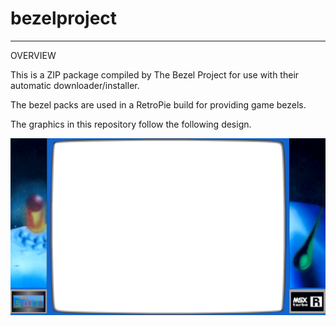 # bezelproject

-------
OVERVIEW

This is a ZIP package compiled by The Bezel Project for use with their automatic downloader/installer.

The bezel packs are used in a RetroPie build for providing game bezels.

The graphics in this repository follow the following design.

![Sample bezel](https://github.com/thebezelproject/bezelproject-MSXTurbo/blob/master/retroarch/overlay/GameBezels/MSXTurbo/2021%20Snooky%20(Japan).png?raw=true)
